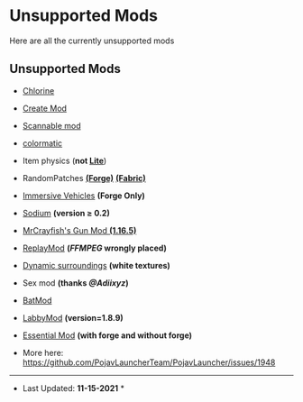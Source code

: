 # Unsupported Mods
 Here are all the currently unsupported mods

 ## Unsupported Mods
 - [Chlorine](https://www.curseforge.com/minecraft/mc-mods/chlorine) 
 - [Create Mod](https://www.curseforge.com/minecraft/mc-mods/create)
 - [Scannable mod](https://www.curseforge.com/minecraft/mc-mods/scannable)
 - [colormatic](https://www.curseforge.com/minecraft/mc-mods/colormatic)
 - Item physics (**not [Lite](https://www.curseforge.com/minecraft/mc-mods/itemphysic-lite)**)
 - RandomPatches [**(Forge)**](https://www.curseforge.com/minecraft/mc-mods/randompatches-forge) [**(Fabric)**](https://www.curseforge.com/minecraft/mc-mods/randompatches-fabric)
 - [Immersive Vehicles](https://www.curseforge.com/minecraft/mc-mods/minecraft-transport-simulator) **(Forge Only)**
 - [Sodium](https://www.curseforge.com/minecraft/mc-mods/sodium) **(version ≥ 0.2)**
 - [MrCrayfish's Gun Mod **(1.16.5)**](https://www.curseforge.com/minecraft/mc-mods/mrcrayfishs-gun-mod)
 - [ReplayMod](https://www.replaymod.com/) **(*FFMPEG* wrongly placed)**
 - [Dynamic surroundings](https://www.curseforge.com/minecraft/mc-mods/dynamic-surroundings) **(white textures)**
 - Sex mod **(thanks *@Adiixyz*)**
 - [BatMod](https://batmod.com/)
 - [LabbyMod](https://www.labymod.net/en) **(version=1.8.9)**
 - [Essential Mod](https://essential.gg/) **(with forge and without forge)**
 
  
 - More here: https://github.com/PojavLauncherTeam/PojavLauncher/issues/1948

 ---

 * Last Updated: **11-15-2021** *
